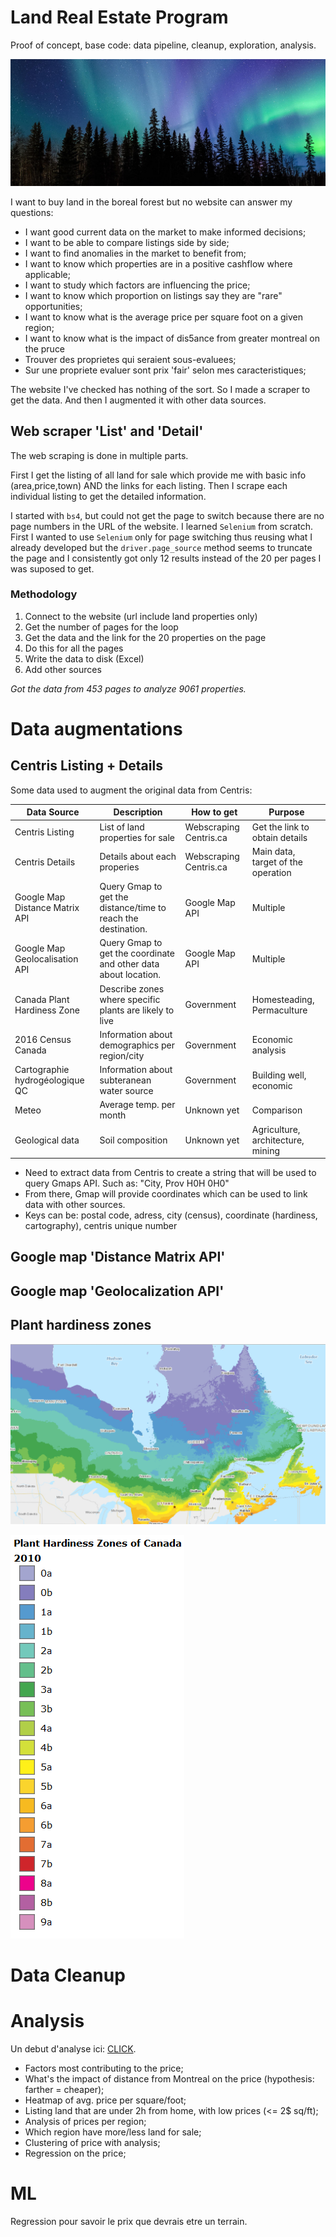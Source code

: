 # Land Real Estate Program
Proof of concept, base code: data pipeline, cleanup, exploration, analysis.

![Boreal Forest](/media/myboreal.jpg)

I want to buy land in the boreal forest but no website can answer my questions:

- I want good current data on the market to make informed decisions;
- I want to be able to compare listings side by side;
- I want to find anomalies in the market to benefit from;
- I want to know which properties are in a positive cashflow where applicable;
- I want to study which factors are influencing the price;
- I want to know which proportion on listings say they are "rare" opportunities;
- I want to know what is the average price per square foot on a given region;
- I want to know what is the impact of dis5ance from greater montreal on the pruce
- Trouver des proprietes qui seraient sous-evaluees;
- Sur une propriete evaluer sont prix 'fair' selon mes caracteristiques;

The website I've checked has nothing of the sort. So I made a scraper to get the data. And then I augmented it with other data sources.

## Web scraper 'List' and 'Detail'

The web scraping is done in multiple parts.

First I get the listing of all land for sale which provide me with basic info (area,price,town) AND the links for each listing. Then I scrape each individual listing to get the detailed information.

I started with `bs4`, but could not get the page to switch because there are no page numbers in the URL of the website. I learned `Selenium` from scratch. First I wanted to use `Selenium` only for page switching thus reusing what I already developed but the `driver.page_source` method seems to truncate the page and I consistently got only 12 results instead of the 20 per pages I was suposed to get.

### Methodology

1. Connect to the website (url include land properties only)
2. Get the number of pages for the loop
3. Get the data and the link for the 20 properties on the page
4. Do this for all the pages
5. Write the data to disk (Excel)
6. Add other sources

*Got the data from 453 pages to analyze 9061 properties.*

# Data augmentations

## Centris Listing + Details
Some data used to augment the original data from Centris:

| Data Source | Description | How to get | Purpose |
| ----------- | ----------- | ---------- | ------- |
| Centris Listing | List of land properties for sale | Webscraping Centris.ca | Get the link to obtain details |
| Centris Details | Details about each properies | Webscraping Centris.ca | Main data, target of the operation |
| Google Map Distance Matrix API | Query Gmap to get the distance/time to reach the destination. | Google Map API | Multiple |
| Google Map Geolocalisation API | Query Gmap to get the coordinate and other data about location. | Google Map API | Multiple |
| Canada Plant Hardiness Zone    | Describe zones where specific plants are likely to live | Government | Homesteading, Permaculture |
| 2016 Census Canada| Information about demographics per region/city | Government | Economic analysis |
| Cartographie hydrogéologique QC | Information about subteranean water source | Government | Building well, economic |
| Meteo | Average temp. per month | Unknown yet | Comparison |
| Geological data | Soil composition | Unknown yet | Agriculture, architecture, mining |

- Need to extract data from Centris to create a string that will be used to query Gmaps API. Such as: "City, Prov H0H 0H0"
- From there, Gmap will provide coordinates which can be used to link data with other sources.
- Keys can be: postal code, adress, city (census), coordinate (hardiness, cartography), centris unique number

## Google map 'Distance Matrix API'

## Google map 'Geolocalization API'

## Plant hardiness zones

![ph](Hardiness.PNG)

![legend](Hardiness_legend.PNG)



# Data Cleanup




# Analysis

Un debut d'analyse ici: [CLICK](https://github.com/abouchard-ds/Land-Real-Estate/blob/master/Data_Analysis.ipynb).

- Factors most contributing to the price;
- What's the impact of distance from Montreal on the price (hypothesis: farther = cheaper);
- Heatmap of avg. price per square/foot;
- Listing land that are under 2h from home, with low prices (<= 2$ sq/ft);
- Analysis of prices per region;
- Which region have more/less land for sale;
- Clustering of price with analysis;
- Regression on the price;


# ML

Regression pour savoir le prix que devrais etre un terrain.
